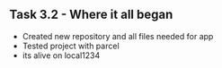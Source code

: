 ## Task 3.2 - Where it all began
- Created new repository and all files needed for app
- Tested project with parcel
- its alive on local1234
